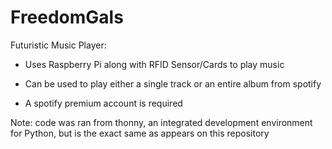 # FreedomGals

Futuristic Music Player:

- Uses Raspberry Pi along with RFID Sensor/Cards to play music

- Can be used to play either a single track or an entire album from spotify

- A spotify premium account is required

Note: code was ran from thonny, an integrated development environment for Python, but is the exact same as appears on this repository
